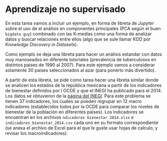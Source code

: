 # Aprendizaje no supervisado

En esta tarea vamos a incluir un ejemplo, en forma de libreta de *Jupyter* sobre el uso de el análisis en componentes principales (PCA según el buen `bigdata guy`) combinado con las K-medias como una forma de analizar datos y buscar relaciones entre ellos (algo que se sule llamar KDD por *Knowledge Discovery in Datasets*).

Como ejemplo se deja una libreta para hacer un análisis estandar con datos muy manoseados en diferente tutoriales (prevalencia de tuberculosos en distintos paises de 1990 al 2007). Para este ejemplo vamos a considerar solamente 30 paises seleccionados al azar (para ponerlo más divertido).

A partir de esta libreta, se pide como tarea hacer una libreta similar donde se analicen los estados de la república mexicana a partir de los indicadores de bienestar definidos por l OCDE y que el INEGI ha publicado para el 2014. Los datos se obtuvieron de la [página del INEGI](http://www.inegi.org.mx). Para este problema se tienen 37 indicadores, los cuales se pueden regrupar en 12 macro indicadores (establecidos todos por la OCDE para comparar los niveles de bienestar de la población en diferentes paises). Los indicadores se encuentran en los archivos `ndicadores bienestar 2014.xlsx` e `indicadores_bienestar_2014.csv` cada uno en su formato correspondiente (se anexa el archivo de Excel para el que le guste usar hojas de calculo, y revisar los macroindicadores).




